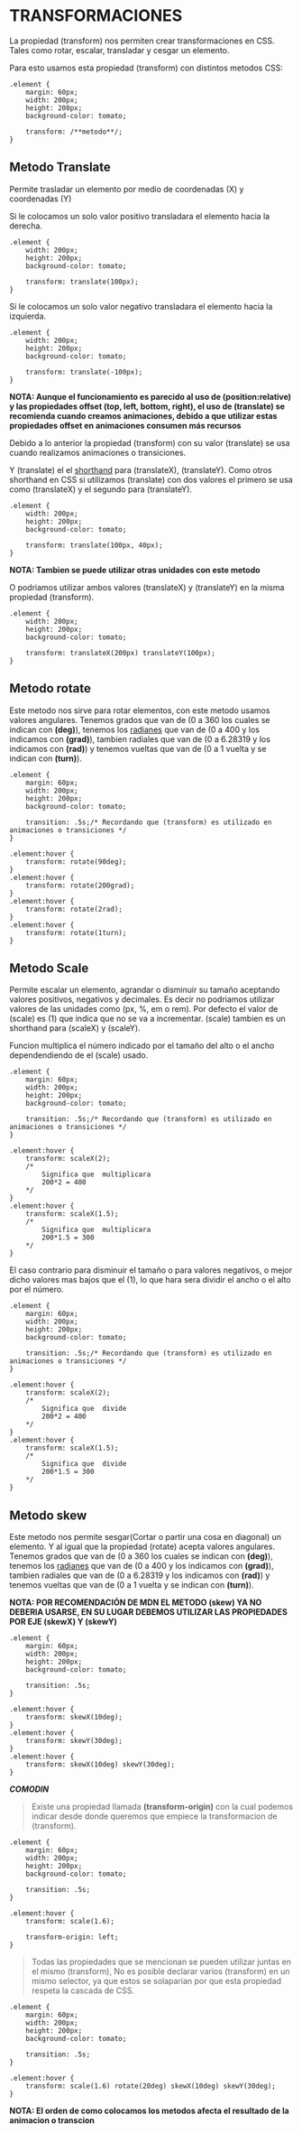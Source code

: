 # TRANSFORMACIONES
La propiedad (transform) nos permiten crear transformaciones en CSS. Tales como rotar, escalar, transladar y cesgar un elemento. 

Para esto usamos esta propiedad (transform) con distintos metodos CSS:

````
.element {
    margin: 60px;
    width: 200px;
    height: 200px;
    background-color: tomato;

    transform: /**metodo**/;
}
````

## Metodo Translate
Permite trasladar un elemento por medio de coordenadas (X) y coordenadas (Y)

Si le colocamos un solo valor positivo transladara el elemento hacia la derecha.

````
.element {
    width: 200px;
    height: 200px;
    background-color: tomato;

    transform: translate(100px);
}
````

Si le colocamos un solo valor negativo transladara el elemento hacia la izquierda.

````
.element {
    width: 200px;
    height: 200px;
    background-color: tomato;

    transform: translate(-100px);
}
````

**NOTA: Aunque el funcionamiento es parecido al uso de (position:relative) y las propiedades offset (top, left, bottom, right), el uso de (translate) se recomienda cuando creamos animaciones, debido a que utilizar estas propiedades offset en animaciones consumen más recursos**

Debido a lo anterior la propiedad (transform) con su valor (translate) se usa cuando realizamos animaciones o transiciones.

Y (translate) el el [shorthand](https://developer.mozilla.org/es/docs/Web/CSS/Shorthand_properties) para (translateX), (translateY). Como otros shorthand en CSS si utilizamos (translate) con dos valores el primero se usa como (translateX) y el segundo para (translateY).

````
.element {
    width: 200px;
    height: 200px;
    background-color: tomato;

    transform: translate(100px, 40px);
}
````

**NOTA: Tambien se puede utilizar otras unidades con este metodo**

O podriamos utilizar ambos valores (translateX) y (translateY) en la misma propiedad (transform).

````
.element {
    width: 200px;
    height: 200px;
    background-color: tomato;

    transform: translateX(200px) translateY(100px);
}
````


## Metodo rotate
Este metodo nos sirve para rotar elementos, con este metodo usamos valores angulares. Tenemos grados que van de (0 a 360 los cuales se indican con **(deg)**), tenemos los [radianes](https://es.khanacademy.org/computing/computer-programming/programming-natural-simulations/programming-angular-movement/a/angles-and-units#:~:text=Un%20radi%C3%A1n%20es%20una%20unidad,PI%2F2%20radianes%2C%20etc.) que van de (0 a 400 y los indicamos con **(grad)**), tambien radiales que van de (0 a 6.28319 y los indicamos con **(rad)**) y tenemos vueltas que van de (0 a 1 vuelta y se indican con **(turn)**).

````
.element {
    margin: 60px;
    width: 200px;
    height: 200px;
    background-color: tomato;

    transition: .5s;/* Recordando que (transform) es utilizado en animaciones o transiciones */
}

.element:hover {
    transform: rotate(90deg);
}
.element:hover {
    transform: rotate(200grad);
}
.element:hover {
    transform: rotate(2rad);
}
.element:hover {
    transform: rotate(1turn);
}
````

## Metodo Scale
Permite escalar un elemento, agrandar o disminuir su tamaño aceptando valores positivos, negativos y decimales. Es decir no podriamos utilizar valores de las unidades como (px, %, em o rem). Por defecto el valor de (scale) es (1) que indica que no se va a incrementar. (scale) tambien es un shorthand para (scaleX) y (scaleY). 

Funcion multiplica el número indicado por el tamaño del alto o el ancho dependendiendo de el (scale) usado.

````
.element {
    margin: 60px;
    width: 200px;
    height: 200px;
    background-color: tomato;

    transition: .5s;/* Recordando que (transform) es utilizado en animaciones o transiciones */
}

.element:hover {
    transform: scaleX(2);
    /* 
        Significa que  multiplicara
        200*2 = 400
    */
}
.element:hover {
    transform: scaleX(1.5);
    /* 
        Significa que  multiplicara
        200*1.5 = 300
    */
}

````

El caso contrario para disminuir el tamaño o para valores negativos, o mejor dicho valores mas bajos que el (1), lo que hara sera dividir el ancho o el alto por el número.

````
.element {
    margin: 60px;
    width: 200px;
    height: 200px;
    background-color: tomato;

    transition: .5s;/* Recordando que (transform) es utilizado en animaciones o transiciones */
}

.element:hover {
    transform: scaleX(2);
    /* 
        Significa que  divide
        200*2 = 400
    */
}
.element:hover {
    transform: scaleX(1.5);
    /* 
        Significa que  divide
        200*1.5 = 300
    */
}

````

## Metodo skew
Este metodo nos permite sesgar(Cortar o partir una cosa en diagonal) un elemento. Y al igual que la propiedad (rotate) acepta valores angulares. Tenemos grados que van de (0 a 360 los cuales se indican con **(deg)**), tenemos los [radianes](https://es.khanacademy.org/computing/computer-programming/programming-natural-simulations/programming-angular-movement/a/angles-and-units#:~:text=Un%20radi%C3%A1n%20es%20una%20unidad,PI%2F2%20radianes%2C%20etc.) que van de (0 a 400 y los indicamos con **(grad)**), tambien radiales que van de (0 a 6.28319 y los indicamos con **(rad)**) y tenemos vueltas que van de (0 a 1 vuelta y se indican con **(turn)**).

**NOTA: POR RECOMENDACIÓN DE MDN EL METODO (skew) YA NO DEBERIA USARSE, EN SU LUGAR DEBEMOS UTILIZAR LAS PROPIEDADES POR EJE (skewX) Y (skewY)**

````
.element {
    margin: 60px;
    width: 200px;
    height: 200px;
    background-color: tomato;

    transition: .5s;
}

.element:hover {
    transform: skewX(10deg);
}
.element:hover {
    transform: skewY(30deg);
}
.element:hover {
    transform: skewX(10deg) skewY(30deg);
}

````


***COMODIN***
> Existe una propiedad llamada **(transform-origin)** con la cual podemos indicar desde donde queremos que empiece la transformacion de (transform).

````
.element {
    margin: 60px;
    width: 200px;
    height: 200px;
    background-color: tomato;
    
    transition: .5s;
}

.element:hover {
    transform: scale(1.6);
    
    transform-origin: left;
}
````


> Todas las propiedades que se mencionan se pueden utilizar juntas en el mismo (transform), No es posible declarar varios (transform) en un mismo selector, ya que estos se solaparian por que esta propiedad respeta la cascada de CSS.

````
.element {
    margin: 60px;
    width: 200px;
    height: 200px;
    background-color: tomato;
    
    transition: .5s;
}

.element:hover {
    transform: scale(1.6) rotate(20deg) skewX(10deg) skewY(30deg);
}
````

**NOTA: El orden de como colocamos los metodos afecta el resultado de la animacion o transcion**



